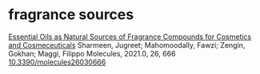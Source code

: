 # fragrance sources

[Essential Oils as Natural Sources of Fragrance Compounds for Cosmetics and Cosmeceuticals](https://www.mdpi.com/1420-3049/26/3/666)
Sharmeen, Jugreet; Mahomoodally, Fawzi; Zengin, Gokhan; Maggi, Filippo
Molecules, 2021.0, 26, 666
[10.3390/molecules26030666](https://www.mdpi.com/1420-3049/26/3/666)
